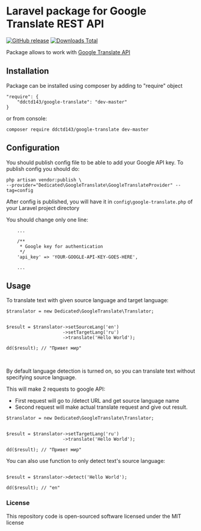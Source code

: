 Laravel package for Google Translate REST API
====================

[![GitHub release](https://img.shields.io/github/release/ddctd143/google-translate.svg)](https://packagist.org/packages/ddctd143/google-translate#1.0.0) [![Downloads Total](https://img.shields.io/packagist/dt/ddctd143/google-translate.svg)](https://packagist.org/packages/ddctd143/google-translate)

Package allows to work with [Google Translate API](https://cloud.google.com/translate/)

## Installation

Package can be installed using composer by adding to "require" object

```
"require": {
    "ddctd143/google-translate": "dev-master"
}
```

or from console:

```
composer require ddctd143/google-translate dev-master
```


## Configuration

You should publish config file to be able to add your Google API key.
To publish config you should do:

```
php artisan vendor:publish \
--provider="Dedicated\GoogleTranslate\GoogleTranslateProvider" --tag=config
```

After config is published, you will have it in `config\google-translate.php` of your Laravel project directory


You should change only one line:

```
    ...
    
    /**
     * Google key for authentication
     */
    'api_key' => 'YOUR-GOOGLE-API-KEY-GOES-HERE',
    
    ...

```


## Usage

To translate text with given source language and target language:


```
$translator = new Dedicated\GoogleTranslate\Translator;


$result = $translator->setSourceLang('en')
                     ->setTargetLang('ru')
                     ->translate('Hello World');
                           
dd($result); // "Привет мир"                           
```

<br>


By default language detection is turned on, so you can translate text without specifying source language.

This will make 2 requests to google API:

- First request will go to /detect URL and get source language name
- Second request will make actual translate request and give out result.


```
$translator = new Dedicated\GoogleTranslate\Translator;


$result = $translator->setTargetLang('ru')
                     ->translate('Hello World');
                           
dd($result); // "Привет мир"                           
```

You can also use function to only detect text's source language:


```

$result = $translator->detect('Hello World');

dd($result); // "en"

```


### License

This repository code is open-sourced software licensed under the MIT license
